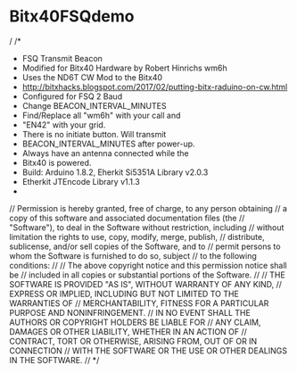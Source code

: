 # Bitx40FSQdemo
/
/*
 * FSQ Transmit Beacon
 * Modified for Bitx40 Hardware by Robert Hinrichs wm6h
 * Uses the ND6T CW Mod to the Bitx40
 * http://bitxhacks.blogspot.com/2017/02/putting-bitx-raduino-on-cw.html
 * Configured for FSQ 2 Baud
 * Change BEACON_INTERVAL_MINUTES 
 * Find/Replace all "wm6h" with your call and
 * "EN42" with your grid.
 * There is no initiate button. Will transmit 
 * BEACON_INTERVAL_MINUTES after power-up.
 * Always have an antenna connected while the
 * Bitx40 is powered.
 * Build: Arduino 1.8.2, Eherkit Si5351A Library v2.0.3
 * Etherkit JTEncode Library v1.1.3
 * 
// Permission is hereby granted, free of charge, to any person obtaining
// a copy of this software and associated documentation files (the
// "Software"), to deal in the Software without restriction, including
// without limitation the rights to use, copy, modify, merge, publish,
// distribute, sublicense, and/or sell copies of the Software, and to
// permit persons to whom the Software is furnished to do so, subject
// to the following conditions:
//
// The above copyright notice and this permission notice shall be
// included in all copies or substantial portions of the Software.
//
// THE SOFTWARE IS PROVIDED "AS IS", WITHOUT WARRANTY OF ANY KIND,
// EXPRESS OR IMPLIED, INCLUDING BUT NOT LIMITED TO THE WARRANTIES OF
// MERCHANTABILITY, FITNESS FOR A PARTICULAR PURPOSE AND NONINFRINGEMENT.
// IN NO EVENT SHALL THE AUTHORS OR COPYRIGHT HOLDERS BE LIABLE FOR
// ANY CLAIM, DAMAGES OR OTHER LIABILITY, WHETHER IN AN ACTION OF
// CONTRACT, TORT OR OTHERWISE, ARISING FROM, OUT OF OR IN CONNECTION
// WITH THE SOFTWARE OR THE USE OR OTHER DEALINGS IN THE SOFTWARE.
//
 */
